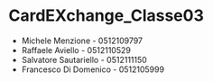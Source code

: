 # CardEXchange_Classe03
- Michele Menzione - 0512109797
- Raffaele Aviello - 0512110529
- Salvatore Sautariello - 0512111150
- Francesco Di Domenico - 0512105999
